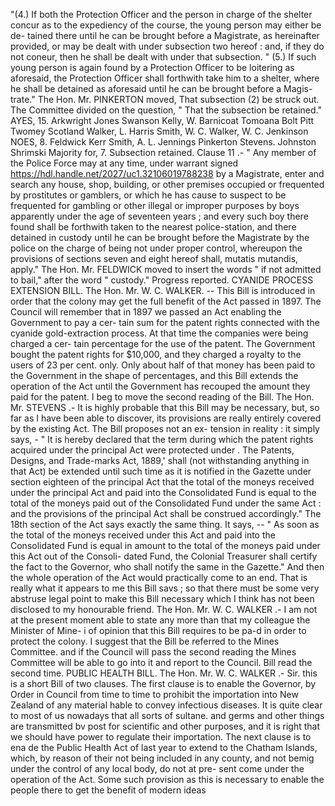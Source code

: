 "(4.) If both the Protection Officer and the person in charge of the shelter concur as to the expediency of the course, the young person may either be de- tained there until he can be brought before a Magistrate, as hereinafter provided, or may be dealt with under subsection two hereof : and, if they do not coneur, then he shall be dealt with under that subsection. " (5.) If such young person is again found by a Protection Officer to be loitering as aforesaid, the Protection Officer shall forthwith take him to a shelter, where he shall be detained as aforesaid until he can be brought before a Magis- trate." The Hon. Mr. PINKERTON moved, That subsection (2) be struck out. The Committee divided on the question, " That the subsection be retained." AYES, 15. Arkwright Jones Swanson Kelly, W. Barnicoat Tomoana Bolt Pitt Twomey Scotland Walker, L. Harris Smith, W. C. Walker, W. C. Jenkinson NOES, 8. Feldwick Kerr Smith, A. L. Jennings Pinkerton Stevens. Johnston Shrimski Majority for, 7. Subsection retained. Clause 11 .- " Any member of the Police Force may at any time, under warrant signed https://hdl.handle.net/2027/uc1.32106019788238 by a Magistrate, enter and search any house, shop, building, or other premises occupied or frequented by prostitutes or gamblers, or which he has cause to suspect to be frequented for gambling or other illegal or improper purposes by boys apparently under the age of seventeen years ; and every such boy there found shall be forthwith taken to the nearest police-station, and there detained in custody until he can be brought before the Magistrate by the police on the charge of being not under proper control, whereupon the provisions of sections seven and eight hereof shall, mutatis mutandis, apply." The Hon. Mr. FELDWICK moved to insert the words " if not admitted to bail," after the word " custody." Progress reported. CYANIDE PROCESS EXTENSION BILL. The Hon. Mr. W. C. WALKER. -- This Bill is introduced in order that the colony may get the full benefit of the Act passed in 1897. The Council will remember that in 1897 we passed an Act enabling the Government to pay a cer- tain sum for the patent rights connected with the cyanide gold-extraction process. At that time the companies were being charged a cer- tain percentage for the use of the patent. The Government bought the patent rights for $10,000, and they charged a royalty to the users of 23 per cent. only. Only about half of that money has been paid to the Government in the shape of percentages, and this Bill extends the operation of the Act until the Government has recouped the amount they paid for the patent. I beg to move the second reading of the Bill. The Hon. Mr. STEVENS .- It is highly probable that this Bill may be necessary, but, so far as I have been able to discover, its provisions are really entirely covered by the existing Act. The Bill proposes not an ex- tension in reality : it simply says, - " It is hereby declared that the term during which the patent rights acquired under the principal Act were protected under . The Patents, Designs, and Trade-marks Act, 1889,' shall (not withstanding anything in that Act) be extended until such time as it is notified in the Gazette under section eighteen of the principal Act that the total of the moneys received under the principal Act and paid into the Consolidated Fund is equal to the total of the moneys paid out of the Consolidated Fund under the same Act : and the provisions of the principal Act shall be construed accordingly." The 18th section of the Act says exactly the same thing. It says, -- " As soon as the total of the moneys received under this Act and paid into the Consolidated Fund is equal in amount to the total of the moneys paid under this Act out of the Consoli- dated Fund, the Colonial Treasurer shall certify the fact to the Governor, who shall notify the same in the Gazette." And then the whole operation of the Act would practically come to an end. That is really what it appears to me this Bill savs ; so that there must be some very abstruse legal point to make this Bill necessary which I think has not been disclosed to my honourable friend. The Hon. Mr. W. C. WALKER .- I am not at the present moment able to state any more than that my colleague the Minister of Mine- i of opinion that this Bill requires to be pa-d in order to protect the colony. I suggest that the Bill be referred to the Mines Committee. and if the Council will pass the second reading the Mines Committee will be able to go into it and report to the Council. Bill read the second time. PUBLIC HEALTH BILL. The Hon. Mr. W. C. WALKER .- Sir. this is a short Bill of two clauses. The first clause is to enable the Governor, by Order in Council from time to time to prohibit the importation into New Zealand of any material hable to convey infectious diseases. It is quite clear to most of us nowadays that all sorts of sultane. and germs and other things are transmitted bv post for scientific and other purposes, and it is right that we should have power to regulate their importation. The next clause is to ena de the Public Health Act of last year to extend to the Chatham Islands, which, by reason of their not being included in any county, and not bemig under the control of any local body, do not at pre- sent come under the operation of the Act. Some such provision as this is necessary to enable the people there to get the benefit of modern ideas 